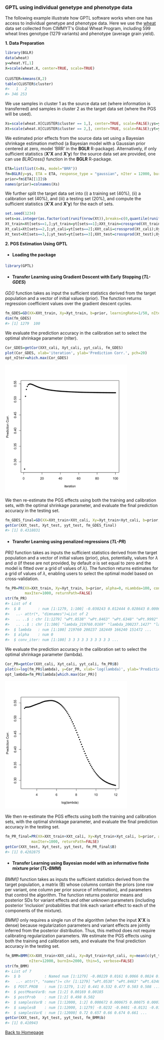 ### GPTL using individual genetype and phenotype data

The following example illustrate how GPTL software works when one has access to individual genetype and phenotype data. Here we use the [wheat](https://doi.org/10.1104/pp.105.063438) data set collected from CIMMYT's Global Wheat Program, including 599 wheat lines genotype (1279 variants) and phenotype (average grain yield).

**1. Data Preparation**

```R
library(BGLR)
data(wheat)
y=wheat.Y[,1]
X=scale(wheat.X, center=TRUE, scale=TRUE)

CLUSTER=kmeans(X,2)
table(CLUSTER$cluster)
#>   1   2 
#> 346 253 
```

We use samples in cluster 1 as the source data set (where information is transferred) and samples in cluster 2 as the target data set (where the PGS will be used). 

```R
Xs=scale(wheat.X[CLUSTER$cluster == 1,], center=TRUE, scale=FALSE);ys=y[CLUSTER$cluster == 1]
Xt=scale(wheat.X[CLUSTER$cluster == 2,], center=TRUE, scale=FALSE);yt=y[CLUSTER$cluster == 2]
```

We estimated prior effects from the source data set using a Bayesian shrinkage estimation method (a Bayesian model with a Gaussian prior centered at zero, model ‘BRR’ in the **BGLR** R-package). Alternatively, if only sufficient statistics (**X'X** and **X'y**) for the source data set are provided, one can use *BLRCross()* function in the **BGLR** R-package.

```R
ETA=list(list(X=Xs, model="BRR"))
fm=BGLR(y=ys, ETA = ETA, response_type = "gaussian", nIter = 12000, burnIn = 2000, verbose = FALSE)
prior=fm$ETA[[1]]$b
names(prior)=colnames(Xs)
```

We further split the target data set into (i) a training set (40%), (ii) a calibration set (40%), and (iii) a testing set (20%), and compute the sufficient statistics (**X'X** and **X'y**) for the each of sets.

```R
set.seed(1234)
sets=as.integer(as.factor(cut(runif(nrow(Xt)),breaks=c(0,quantile(runif(nrow(Xt)),prob=c(.4,.8)),1.1))))
Xt_train=Xt[sets==1,];yt_train=yt[sets==1];XXt_train=crossprod(Xt_train);Xyt_train=crossprod(Xt_train, yt_train)
Xt_cali=Xt[sets==2,];yt_cali=yt[sets==2];XXt_cali=crossprod(Xt_cali);Xyt_cali=crossprod(Xt_cali, yt_cali);yyt_cali=crossprod(yt_cali)
Xt_test=Xt[sets==3,];yt_test=yt[sets==3];XXt_test=crossprod(Xt_test);Xyt_test=crossprod(Xt_test, yt_test);yyt_test=crossprod(yt_test)
```

**2. PGS Estimation Using GPTL**

- #### Loading the package

```R
library(GPTL)
```

- #### Transfer Learning using Gradient Descent with Early Stopping (*TL-GDES*)

*GD()* function takes as input the sufficient statistics derived from the target population and a vector of initial values (prior). The function returns regression coefficient values over the gradient descent cycles.

```R
fm_GDES=GD(XX=XXt_train, Xy=Xyt_train, b=prior, learningRate=1/50, nIter=100, returnPath=T)
dim(fm_GDES)
#> [1] 1279  100
```

We evaluate the prediction accuracy in the calibration set to select the optimal shrinkage parameter (nIter).

```R
Cor_GDES=getCor(XXt_cali, Xyt_cali, yyt_cali, fm_GDES)
plot(Cor_GDES, xlab='iteration', ylab='Prediction Corr.', pch=20)
opt_nIter=which.max(Cor_GDES)
```

<p align="left">
    <img src="https://github.com/QuantGen/GPTL/blob/main/man/plots/GDES_plot.png" alt="Description" width="400">
</p>

We then re-estimate the PGS effects using both the training and calibration sets, with the optimal shrinkage parameter, and evaluate the final prediction accuracy in the testing set.

```R
fm_GDES_final=GD(XX=XXt_train+XXt_cali, Xy=Xyt_train+Xyt_cali, b=prior, learning_rate=1/50, nIter=opt_nIter, returnPath=F)
getCor(XXt_test, Xyt_test, yyt_test, fm_GDES_final)
#> [1] 0.4318031
```

- #### Transfer Learning using penalized regressions (*TL-PR*)

*PR()* function takes as inputs the sufficient statistics derived from the target population and a vector of initial values (prior), plus, potentially, values for $\lambda$ and $\alpha$ (if these are not provided, by default $\alpha$ is set equal to zero and the model is fitted over a grid of values of $\lambda$). The function returns estimates for a grid of values of $\lambda$, enabling users to select the optimal model based on cross-validation.

```R
fm_PR=PR(XX=XXt_train, Xy=Xyt_train, b=prior, alpha=0, nLambda=100, conv_threshold=1e-4,
         maxIter=1000, returnPath=FALSE)
str(fm_PR)
#> List of 4
#>  $ B        : num [1:1279, 1:100] -0.030243 0.012444 0.028643 0.000624 -0.002359 ...
#>   ..- attr(*, "dimnames")=List of 2
#>   .. ..$ : chr [1:1279] "wPt.0538" "wPt.8463" "wPt.6348" "wPt.9992" ...
#>   .. ..$ : chr [1:100] "lambda_219760.0169" "lambda_200237.1427" "lambda_182448.6268" "lambda_166240.3936" ...
#>  $ lambda   : num [1:100] 219760 200237 182449 166240 151472 ...
#>  $ alpha    : num 0
#>  $ conv_iter: num [1:100] 3 3 3 3 3 3 3 3 3 3 ...
```

We evaluate the prediction accuracy in the calibration set to select the optimal shrinkage parameter (lambda).

```R
Cor_PR=getCor(XXt_cali, Xyt_cali, yyt_cali, fm_PR$B)
plot(x=log(fm_PR$lambda), y=Cor_PR, xlab='log(lambda)', ylab='Prediction Corr.', pch=20)
opt_lambda=fm_PR$lambda[which.max(Cor_PR)]
```

<p align="left">
    <img src="https://github.com/QuantGen/GPTL/blob/main/man/plots/PR_plot.png" alt="Description" width="400">
</p>

We then re-estimate the PGS effects using both the training and calibration sets, with the optimal shrinkage parameter, and evaluate the final prediction accuracy in the testing set.

```R
fm_PR_final=PR(XX=XXt_train+XXt_cali, Xy=Xyt_train+Xyt_cali, b=prior, alpha=0, lambda=opt_lambda, conv_threshold=1e-4,
            maxIter=1000, returnPath=FALSE)
getCor(XXt_test, Xyt_test, yyt_test, fm_PR_final$B)
#> [1] 0.4202875
```

- #### Transfer Learning using Bayesian model with an informative finite mixture prior (*TL-BMM*)

*BMM()* function takes as inputs the sufficient statistics derived from the target population, a matrix (B) whose columns contain the priors (one row per variant, one column per prior source of information), and parameters that control the algorithm. The function returns posterior means and posterior SDs for variant effects and other unknown parameters (including posterior ‘inclusion’ probabilities that link each variant effect to each of the components of the mixture).

*BMM()* only requires a single run of the algorithm (when the input **X'X** is dense) because regularization parameters and variant effects are jointly inferred from the posterior distribution. Thus, this method does not require calibrating regularization parameters. We estimate the PGS effects using both the training and calibration sets, and evaluate the final prediction accuracy in the testing set.

```R
fm_BMM=BMM(XX=XXt_train+XXt_cali, Xy=Xyt_train+Xyt_cali, my=mean(c(yt_train,yt_cali)), vy=var(c(yt_train,yt_cali)), B=cbind(prior,0), n=nrow(Xt_train)+nrow(Xt_cali),
           nIter=12000, burnIn=2000, thin=5, verbose=FALSE)
str(fm_BMM)
#> List of 7
#>  $ b           : Named num [1:1279] -0.00229 0.0161 0.0066 0.0024 0.00101 ...
#>   ..- attr(*, "names")= chr [1:1279] "wPt.0538" "wPt.8463" "wPt.6348" "wPt.9992" ...
#>  $ POST.PROB   : num [1:1279, 1:2] 0.441 0.532 0.477 0.503 0.508 ...
#>  $ postMeanVarB: num [1:2] 0.00169 0.00185
#>  $ postProb    : num [1:2] 0.498 0.502
#>  $ samplesVarB : num [1:12000, 1:2] 0.000672 0.000675 0.00075 0.000775 0.000821 ...
#>  $ samplesB    : num [1:12000, 1:1279] -0.0232 -0.0401 -0.0131 -0.0179 -0.0306 ...
#>  $ samplesVarE : num [1:12000] 0.72 0.657 0.66 0.674 0.661 ...
getCor(XXt_test, Xyt_test, yyt_test, fm_BMM$b)
#> [1] 0.410943
```

[Back to Homepage](https://github.com/QuantGen/GPTL/blob/main/README.md)
